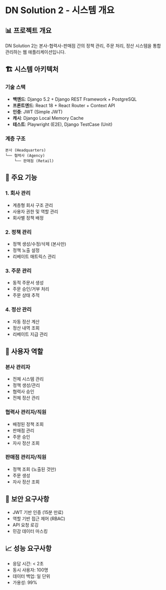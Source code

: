 # DN Solution 2 - 시스템 개요

## 📊 프로젝트 개요

DN Solution 2는 본사-협력사-판매점 간의 정책 관리, 주문 처리, 정산 시스템을 통합 관리하는 웹 애플리케이션입니다.

## 🏗️ 시스템 아키텍처

### 기술 스택
- **백엔드**: Django 5.2 + Django REST Framework + PostgreSQL
- **프론트엔드**: React 18 + React Router + Context API
- **인증**: JWT (Simple JWT)
- **캐시**: Django Local Memory Cache
- **테스트**: Playwright (E2E), Django TestCase (Unit)

### 계층 구조
```
본사 (Headquarters)
└── 협력사 (Agency)  
    └── 판매점 (Retail)
```

## 🎯 주요 기능

### 1. 회사 관리
- 계층형 회사 구조 관리
- 사용자 권한 및 역할 관리
- 회사별 정책 배정

### 2. 정책 관리
- 정책 생성/수정/삭제 (본사만)
- 정책 노출 설정
- 리베이트 매트릭스 관리

### 3. 주문 관리
- 동적 주문서 생성
- 주문 승인/거부 처리
- 주문 상태 추적

### 4. 정산 관리
- 자동 정산 계산
- 정산 내역 조회
- 리베이트 지급 관리

## 👥 사용자 역할

### 본사 관리자
- 전체 시스템 관리
- 정책 생성/관리
- 협력사 승인
- 전체 정산 관리

### 협력사 관리자/직원
- 배정된 정책 조회
- 판매점 관리
- 주문 승인
- 자사 정산 조회

### 판매점 관리자/직원
- 정책 조회 (노출된 것만)
- 주문 생성
- 자사 정산 조회

## 🔐 보안 요구사항

- JWT 기반 인증 (15분 만료)
- 역할 기반 접근 제어 (RBAC)
- API 요청 로깅
- 민감 데이터 마스킹

## 📈 성능 요구사항

- 응답 시간: < 2초
- 동시 사용자: 100명
- 데이터 백업: 일 단위
- 가용성: 99%

